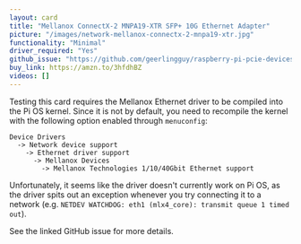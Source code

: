 ```yaml
---
layout: card
title: "Mellanox ConnectX-2 MNPA19-XTR SFP+ 10G Ethernet Adapter"
picture: "/images/network-mellanox-connectx-2-mnpa19-xtr.jpg"
functionality: "Minimal"
driver_required: "Yes"
github_issue: "https://github.com/geerlingguy/raspberry-pi-pcie-devices/issues/21"
buy_link: https://amzn.to/3hfdhBZ
videos: []
---
```

Testing this card requires the Mellanox Ethernet driver to be compiled into the Pi OS kernel. Since it is not by default, you need to recompile the kernel with the following option enabled through `menuconfig`:

```
Device Drivers
  -> Network device support
    -> Ethernet driver support
      -> Mellanox Devices
        -> Mellanox Technologies 1/10/40Gbit Ethernet support
```

Unfortunately, it seems like the driver doesn't currently work on Pi OS, as the driver spits out an exception whenever you try connecting it to a network (e.g. `NETDEV WATCHDOG: eth1 (mlx4_core): transmit queue 1 timed out`).

See the linked GitHub issue for more details.
